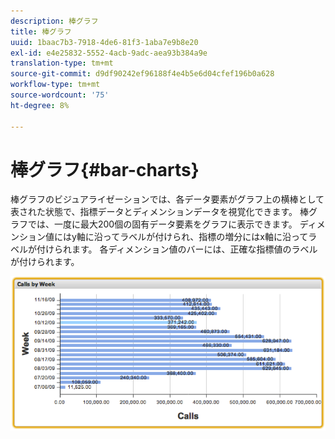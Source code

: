 ```yaml
---
description: 棒グラフ
title: 棒グラフ
uuid: 1baac7b3-7918-4de6-81f3-1aba7e9b8e20
exl-id: e4e25832-5552-4acb-9adc-aea93b384a9e
translation-type: tm+mt
source-git-commit: d9df90242ef96188f4e4b5e6d04cfef196b0a628
workflow-type: tm+mt
source-wordcount: '75'
ht-degree: 8%

---
```


# 棒グラフ{#bar-charts}

棒グラフのビジュアライゼーションでは、各データ要素がグラフ上の横棒として表された状態で、指標データとディメンションデータを視覚化できます。 棒グラフでは、一度に最大200個の固有データ要素をグラフに表示できます。 ディメンション値にはy軸に沿ってラベルが付けられ、指標の増分にはx軸に沿ってラベルが付けられます。 各ディメンション値のバーには、正確な指標値のラベルが付けられます。

![](assets/bar_chart.png)
